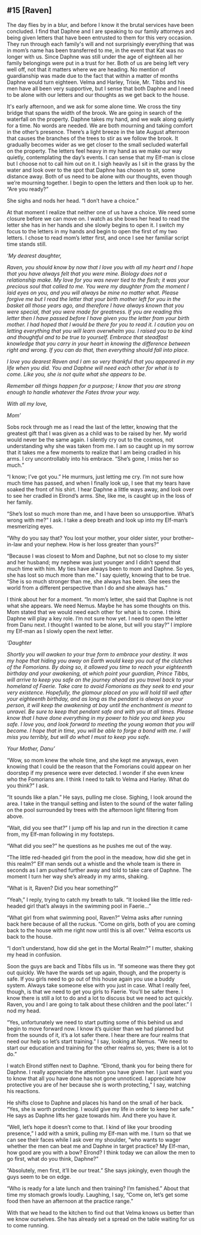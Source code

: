## #15 [Raven]

The day flies by in a blur, and before I know it the brutal services have been concluded. I find that Daphne and I are speaking to our family attorneys and being given letters that have been entrusted to them for this very occasion. They run through each family's will and not surprisingly everything that was in mom’s name has been transferred to me, in the event that Kat was no longer with us. Since Daphne was still under the age of eighteen all her family belongings were put in a trust for her. Both of us are being left very well off, not that it matters where we are heading. No mention of guardianship was made due to the fact that within a matter of months Daphne would turn eighteen. Velma and Harley, Trixie, Mr. Tibbs and his men have all been very supportive, but I sense that both Daphne and I need to be alone with our letters and our thoughts as we get back to the house.

It's early afternoon, and we ask for some alone time. We cross the tiny bridge that spans the width of the brook. We are going in search of the waterfall on the property. Daphne takes my hand, and we walk along quietly for a time. No words are needed. We are both mourning and taking comfort in the other’s presence. There’s a light breeze in the late August afternoon that causes the branches of the trees to stir as we follow the brook. It gradually becomes wider as we get closer to the small secluded waterfall on the property. The letters feel heavy in my hand as we make our way quietly, contemplating the day’s events. I can sense that my Elf-man is close but I choose not to call him out on it. I sigh heavily as I sit in the grass by the water and look over to the spot that Daphne has chosen to sit, some distance away. Both of us need to be alone with our thoughts, even though we’re mourning together. I begin to open the letters and then look up to her. “Are you ready?”

She sighs and nods her head. “I don’t have a choice.”

At that moment I realize that neither one of us have a choice. We need some closure before we can move on. I watch as she bows her head to read the letter she has in her hands and she slowly begins to open it. I switch my focus to the letters in my hands and begin to open the first of my two letters. I chose to read mom’s letter first, and once I see her familiar script time stands still.

*‘My dearest daughter,*

*Raven, you should know by now that I love you with all my heart and I hope that you have always felt that you were mine. Biology does not a relationship make. My love for you was never tied to the flesh; it was your precious soul that called to me. You were my daughter from the moment I laid eyes on you, and you will always be mine no matter what. Please forgive me but I read the letter that your birth mother left for you in the basket all those years ago, and therefore I have always known that you were special, that you were made for greatness. If you are reading this letter then I have passed before I have given you the letter from your birth mother. I had hoped that I would be there for you to read it. I caution you on letting everything that you will learn overwhelm you. I raised you to be kind and thoughtful and to be true to yourself. Embrace that steadfast knowledge that you carry in your heart in knowing the difference between right and wrong. If you can do that, then everything should fall into place.*

*I love you dearest Raven and I am so very thankful that you appeared in my life when you did. You and Daphne will need each other for what is to come. Like you, she is not quite what she appears to be.*

*Remember all things happen for a purpose; I know that you are strong enough to handle whatever the Fates throw your way.*

*With all my love,*

*Mom’*

Sobs rock through me as I read the last of the letter, knowing that the greatest gift that I was given as a child was to be raised by her. My world would never be the same again. I silently cry out to the cosmos, not understanding why she was taken from me. I am so caught up in my sorrow that it takes me a few moments to realize that I am being cradled in his arms. I cry uncontrollably into his embrace. “She’s gone, I miss her so much.”

 “I know; I’ve got you.” He murmurs, just letting me cry. I’m not sure how much time has passed, and when I finally look up, I see that my tears have soaked the front of his shirt. I hear Daphne a little ways away, and look over to see her cradled in Elrond’s arms. She, like me, is caught up in the loss of her family.

“She’s lost so much more than me, and I have been so unsupportive. What’s wrong with me?” I ask. I take a deep breath and look up into my Elf-man’s mesmerizing eyes.

“Why do you say that? You lost your mother, your older sister, your brother–in-law and your nephew. How is her loss greater than yours?” 

“Because I was closest to Mom and Daphne, but not so close to my sister and her husband; my nephew was just younger and I didn’t spend that much time with him. My ties have always been to mom and Daphne. So yes, she has lost so much more than me.” I say quietly, knowing that to be true. “She is so much stronger than me, she always has been. She sees the world from a different perspective than I do and she always has.” 

I think about her for a moment. “In mom’s letter, she said that Daphne is not what she appears. We need Nemus. Maybe he has some thoughts on this. Mom stated that we would need each other for what is to come. I think Daphne will play a key role. I’m not sure how yet. I need to open the letter from Danu next. I thought I wanted to be alone, but will you stay?” I implore my Elf-man as I slowly open the next letter.

*‘Daughter*

*Shortly you will awaken to your true form to embrace your destiny. It was my hope that hiding you away on Earth would keep you out of the clutches of the Fomorians. By doing so, it allowed you time to reach your eighteenth birthday and your awakening, at which point your guardian, Prince Tibbs, will arrive to keep you safe on the journey ahead as you travel back to your homeland of Faerie. Take care to avoid Fomorians as they seek to end your very existence. Hopefully, the glamour placed on you will hold till well after your eighteenth birthday, and as long as the pendant is always on your person, it will keep the awakening at bay until the enchantment is meant to unravel. Be sure to keep that pendant safe and with you at all times. Please know that I have done everything in my power to hide you and keep you safe. I love you, and look forward to meeting the young woman that you will become. I hope that in time, you will be able to forge a bond with me. I will miss you terribly, but will do what I must to keep you safe.*

*Your Mother, Danu’*

“Wow, so mom knew the whole time, and she kept me anyways, even knowing that I could be the reason that the Fomorians could appear on her doorstep if my presence were ever detected. I wonder if she even knew who the Fomorians are. I think I need to talk to Velma and Harley. What do you think?” I ask.

“It sounds like a plan.” He says, pulling me close. Sighing, I look around the area. I take in the tranquil setting and listen to the sound of the water falling on the pool surrounded by trees with the afternoon light filtering from above. 

“Wait, did you see that?” I jump off his lap and run in the direction it came from, my Elf-man following in my footsteps. 

“What did you see?” he questions as he pushes me out of the way. 

“The little red-headed girl from the pool in the meadow, how did she get in this realm?” Elf man sends out a whistle and the whole team is there in seconds as I am pushed further away and told to take care of Daphne. The moment I turn her way she’s already in my arms, shaking. 

“What is it, Raven? Did you hear something?”

“Yeah,” I reply, trying to catch my breath to talk. “It looked like the little red-headed girl that’s always in the swimming pool in Faerie...”

“What girl from what swimming pool, Raven?” Velma asks after running back here because of all the ruckus.  “Come on girls, both of you are coming back to the house with me right now until this is all over.” Velma escorts us back to the house.

“I don’t understand, how did she get in the Mortal Realm?” I mutter, shaking my head in confusion.

Soon the guys are back and Tibbs fills us in. “If someone was there they got out quickly. We have the wards set up again, though, and the property is safe. If you girls need to go out of this house again you use a buddy system. Always take someone else with you just in case. What I really feel, though, is that we need to get you girls to Faerie. You’ll be safer there. I know there is still a lot to do and a lot to discuss but we need to act quickly. Raven, you and I are going to talk about these children and the pool later.” I nod my head.
 
“Yes, unfortunately we need to start putting some of this behind us and begin to move forward now. I know it’s quicker than we had planned but from the sounds of it, it’s a lot safer there. I hear there are four realms that need our help so let’s start training.” I say, looking at Nemus. “We need to start our education and training for the other realms so, yes; there is a lot to do.” 

I watch Elrond stiffen next to Daphne.
“Elrond, thank you for being there for Daphne. I really appreciate the attention you have given her. I just want you to know that all you have done has not gone unnoticed. I appreciate how protective you are of her because she is worth protecting,” I say, watching his reactions.

He shifts close to Daphne and places his hand on the small of her back. “Yes, she is worth protecting. I would give my life in order to keep her safe.” He says as Daphne lifts her gaze towards him. And there you have it.

“Well, let’s hope it doesn’t come to that. I kind of like your brooding presence,” I add with a smirk, pulling my Elf-man with me. I turn so that we can see their faces while I ask over my shoulder, “who wants to wager whether the men can beat me and Daphne in target practice? My Elf-man, how good are you with a bow? Elrond? I think today we can allow the men to go first, what do you think, Daphne?”

“Absolutely, men first, it’ll be our treat.” She says jokingly, even though the guys seem to be on edge.

“Who is ready for a late lunch and then training? I’m famished.” About that time my stomach growls loudly. Laughing, I say, “Come on, let’s get some food then have an afternoon at the practice range.” 

With that we head to the kitchen to find out that Velma knows us better than we know ourselves. She has already set a spread on the table waiting for us to come running.
